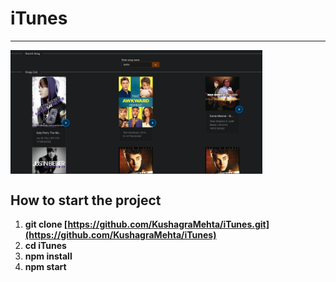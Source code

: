 # iTunes

---

<img align="center" src="./Homepage.png" width="80%" height="40%" />

## How to start the project

1. **git clone [https://github.com/KushagraMehta/iTunes.git](https://github.com/KushagraMehta/iTunes)**
2. **cd iTunes**
3. **npm install**
4. **npm start**
